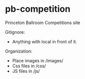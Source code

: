 pb-competition
==============

Princeton Ballroom Competitions site

Gitignore:
 - Anything with local in front of it.

Organization:
 - Place images in /images/
 - Css files in /css/
 - JS files in /js/


